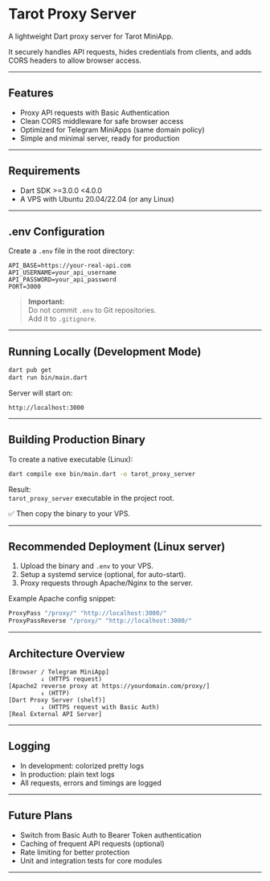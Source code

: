 # Tarot Proxy Server

A lightweight Dart proxy server for Tarot MiniApp.

It securely handles API requests, hides credentials from clients, and adds CORS headers to allow browser access.

---

## Features

- Proxy API requests with Basic Authentication
- Clean CORS middleware for safe browser access
- Optimized for Telegram MiniApps (same domain policy)
- Simple and minimal server, ready for production

---

## Requirements

- Dart SDK >=3.0.0 <4.0.0
- A VPS with Ubuntu 20.04/22.04 (or any Linux)

---

## .env Configuration

Create a `.env` file in the root directory:

```dotenv
API_BASE=https://your-real-api.com
API_USERNAME=your_api_username
API_PASSWORD=your_api_password
PORT=3000
```

> **Important:**  
> Do not commit `.env` to Git repositories.  
> Add it to `.gitignore`.

---

## Running Locally (Development Mode)

```bash
dart pub get
dart run bin/main.dart
```

Server will start on:

```
http://localhost:3000
```

---

## Building Production Binary

To create a native executable (Linux):

```bash
dart compile exe bin/main.dart -o tarot_proxy_server
```

Result:  
`tarot_proxy_server` executable in the project root.

✅ Then copy the binary to your VPS.

---

## Recommended Deployment (Linux server)

1. Upload the binary and `.env` to your VPS.
2. Setup a systemd service (optional, for auto-start).
3. Proxy requests through Apache/Nginx to the server.

Example Apache config snippet:

```apache
ProxyPass "/proxy/" "http://localhost:3000/"
ProxyPassReverse "/proxy/" "http://localhost:3000/"
```

---

## Architecture Overview

```
[Browser / Telegram MiniApp]
         ↓ (HTTPS request)
[Apache2 reverse proxy at https://yourdomain.com/proxy/]
         ↓ (HTTP)
[Dart Proxy Server (shelf)]
         ↓ (HTTPS request with Basic Auth)
[Real External API Server]
```

---

## Logging

- In development: colorized pretty logs
- In production: plain text logs
- All requests, errors and timings are logged

---

## Future Plans

- Switch from Basic Auth to Bearer Token authentication
- Caching of frequent API requests (optional)
- Rate limiting for better protection
- Unit and integration tests for core modules

---

